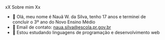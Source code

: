  xX Sobre mim Xx


- 👋 Olá, meu nome é Nauã W. da Silva, tenho 17 anos e terminei de concluir o 3º ano do Novo Ensino Médio  
- 👋 Email de contato: naua.silva@escola.pr.gov.br
- 👀 Estou estudando linguagens de programação e desenvolvimento web
